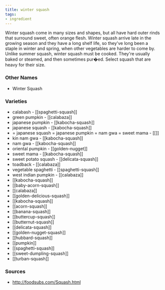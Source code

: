 ```yaml
---
title: winter squash
tags:
- ingredient
---
```

Winter squash come in many sizes and shapes, but all have hard outer rinds that surround sweet, often orange flesh. Winter squash arrive late in the growing season and they have a long shelf life, so they've long been a staple in winter and spring, when other vegetables are harder to come by. Unlike summer squash, winter squash must be cooked. They're usually baked or steamed, and then sometimes pur�ed. Select squash that are heavy for their size.

### Other Names

* Winter Squash

### Varieties

* calabash - [[spaghetti-squash]]
* green pumpkin - [[calabaza]]
* japanese pumpkin - [[kabocha-squash]]
* japanese squash - [[kabocha-squash]]
* = japanese squash = japanese pumpkin = nam gwa = sweet mama - [[]]
* kin nam gwa - [[kabocha-squash]]
* nam gwa - [[kabocha-squash]]
* oriental pumpkin - [[golden-nugget]]
* sweet mama - [[kabocha-squash]]
* sweet potato squash - [[delicata-squash]]
* toadback - [[calabaza]]
* vegetable spaghetti - [[spaghetti-squash]]
* west indian pumpkin - [[calabaza]]
* [[kabocha-squash]]
* [[baby-acorn-squash]]
* [[calabaza]]
* [[golden-delicious-squash]]
* [[kabocha-squash]]
* [[acorn-squash]]
* [[banana-squash]]
* [[buttercup-squash]]
* [[butternut-squash]]
* [[delicata-squash]]
* [[golden-nugget-squash]]
* [[hubbard-squash]]
* [[pumpkin]]
* [[spaghetti-squash]]
* [[sweet-dumpling-squash]]
* [[turban-squash]]

### Sources
* http://foodsubs.com/Squash.html

